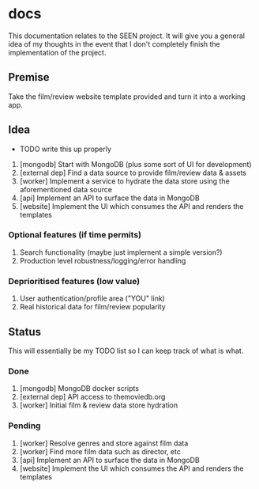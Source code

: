 # docs

This documentation relates to the SEEN project. It will give you a general idea of my thoughts in the event that I don't completely finish the implementation of the project.

## Premise

Take the film/review website template provided and turn it into a working app.

## Idea

* TODO write this up properly

1. [mongodb] Start with MongoDB (plus some sort of UI for development)
2. [external dep] Find a data source to provide film/review data & assets
3. [worker] Implement a service to hydrate the data store using the aforementioned data source
4. [api] Implement an API to surface the data in MongoDB
5. [website] Implement the UI which consumes the API and renders the templates

### Optional features (if time permits)

1. Search functionality (maybe just implement a simple version?)
2. Production level robustness/logging/error handling

### Deprioritised features (low value)

1. User authentication/profile area ("YOU" link)
2. Real historical data for film/review popularity

## Status

This will essentially be my TODO list so I can keep track of what is what.

### Done

1. [mongodb] MongoDB docker scripts
2. [external dep] API access to themoviedb.org
3. [worker] Initial film & review data store hydration

### Pending

1. [worker] Resolve genres and store against film data
2. [worker] Find more film data such as director, etc
3. [api] Implement an API to surface the data in MongoDB
4. [website] Implement the UI which consumes the API and renders the templates
